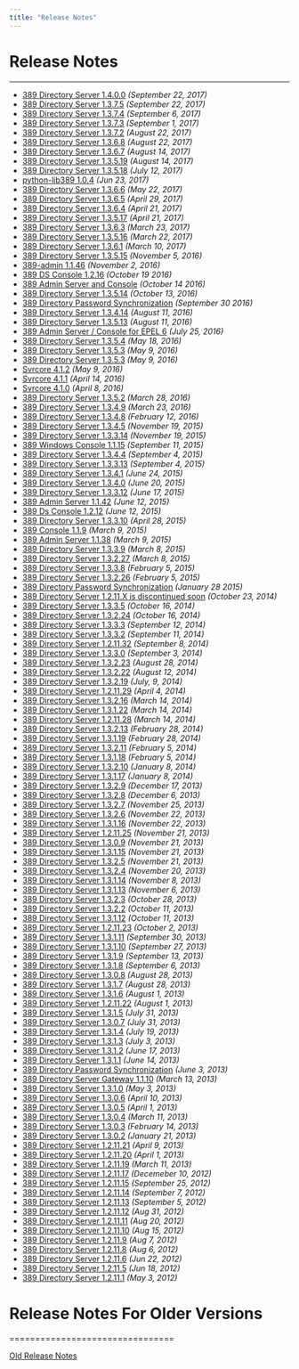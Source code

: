```yaml
---
title: "Release Notes"
---
```


# Release Notes
---------------

-   [389 Directory Server 1.4.0.0](release-1-4-0-0.html) *(September 22, 2017)*
-   [389 Directory Server 1.3.7.5](release-1-3-7-5.html) *(September 22, 2017)*
-   [389 Directory Server 1.3.7.4](release-1-3-7-4.html) *(September 6, 2017)*
-   [389 Directory Server 1.3.7.3](release-1-3-7-3.html) *(September 1, 2017)*
-   [389 Directory Server 1.3.7.2](release-1-3-6-8.html) *(August 22, 2017)*
-   [389 Directory Server 1.3.6.8](release-1-3-7-2.html) *(August 22, 2017)*
-   [389 Directory Server 1.3.6.7](release-1-3-6-7.html) *(August 14, 2017)*
-   [389 Directory Server 1.3.5.19](release-1-3-5-19.html) *(August 14, 2017)*
-   [389 Directory Server 1.3.5.18](release-1-3-5-18.html) *(July 12, 2017)*
-   [python-lib389 1.0.4](release-lib389-1-0-4.html) *(Jun 23, 2017)*
-   [389 Directory Server 1.3.6.6](release-1-3-6-6.html) *(May 22, 2017)*
-   [389 Directory Server 1.3.6.5](release-1-3-6-5.html) *(April 29, 2017)*
-   [389 Directory Server 1.3.6.4](release-1-3-6-4.html) *(April 21, 2017)*
-   [389 Directory Server 1.3.5.17](release-1-3-5-17.html) *(April 21, 2017)*
-   [389 Directory Server 1.3.6.3](release-1-3-6-3.html) *(March 23, 2017)*
-   [389 Directory Server 1.3.5.16](release-1-3-5-16.html) *(March 22, 2017)*
-   [389 Directory Server 1.3.6.1](release-1-3-6-1.html) *(March 10, 2017)*
-   [389 Directory Server 1.3.5.15](release-1-3-5-15.html) *(November 5, 2016)*
-   [389-admin 1.1.46](release-admin-1-1-46.html) *(November 2, 2016)*
-   [389 DS Console 1.2.16](release-ds-console-1-2-16.html) *(October 19 2016)*
-   [389 Admin Server and Console](release-admin-1-1-45-and-console-pkgs.html) *(October 14 2016)*
-   [389 Directory Server 1.3.5.14](release-1-3-5-14.html) *(October 13, 2016)*
-   [389 Directory Password Synchronization](release-passsync-1-1-7.html) *(September 30 2016)*
-   [389 Directory Server 1.3.4.14](release-1-3-4-14.html) *(August 11, 2016)*
-   [389 Directory Server 1.3.5.13](release-1-3-5-13.html) *(August 11, 2016)*
-   [389 Admin Server / Console for EPEL 6](release-epel6.html) *(July 25, 2016)*
-   [389 Directory Server 1.3.5.4](release-1-3-5-4.html) *(May 18, 2016)*
-   [389 Directory Server 1.3.5.3](release-1-3-5-3.html) *(May 9, 2016)*
-   [389 Directory Server 1.3.5.3](release-1-3-5-3.html) *(May 9, 2016)*
-   [Svrcore 4.1.2](release-svrcore-4.1.2.html) *(May 9, 2016)*
-   [Svrcore 4.1.1](release-svrcore-4.1.1.html) *(April 14, 2016)*
-   [Svrcore 4.1.0](release-svrcore-4.1.0.html) *(April 8, 2016)*
-   [389 Directory Server 1.3.5.2](release-1-3-5-1.html) *(March 28, 2016)*
-   [389 Directory Server 1.3.4.9](release-1-3-4-9.html) *(March 23, 2016)*
-   [389 Directory Server 1.3.4.8](release-1-3-4-8.html) *(February 12, 2016)*
-   [389 Directory Server 1.3.4.5](release-1-3-4-5.html) *(November 19, 2015)*
-   [389 Directory Server 1.3.3.14](release-1-3-3-14.html) *(November 19, 2015)*
-   [389 Windows Console 1.1.15](release-windows-console-1-1-15.html) *(September 11, 2015)*
-   [389 Directory Server 1.3.4.4](release-1-3-4-4.html) *(September 4, 2015)*
-   [389 Directory Server 1.3.3.13](release-1-3-3-13.html) *(September 4, 2015)*
-   [389 Directory Server 1.3.4.1](release-1-3-4-1.html) *(June 24, 2015)*
-   [389 Directory Server 1.3.4.0](release-1-3-4-0.html) *(June 20, 2015)*
-   [389 Directory Server 1.3.3.12](release-1-3-3-12.html) *(June 17, 2015)*
-   [389 Admin Server 1.1.42](release-admin-1-1-42.html) *(June 12, 2015)*
-   [389 Ds Console 1.2.12](release-ds-console-1-2-12.html) *(June 12, 2015)*
-   [389 Directory Server 1.3.3.10](release-1-3-3-10.html) *(April 28, 2015)*
-   [389 Console 1.1.9](release-console-1-1-9.html) *(March 9, 2015)*
-   [389 Admin Server 1.1.38](release-admin-1-1-38.html) *(March 9, 2015)*
-   [389 Directory Server 1.3.3.9](release-1-3-3-9.html) *(March 8, 2015)*
-   [389 Directory Server 1.3.2.27](release-1-3-2-27.html) *(March 8, 2015)*
-   [389 Directory Server 1.3.3.8](release-1-3-3-8.html) *(February 5, 2015)*
-   [389 Directory Server 1.3.2.26](release-1-3-2-26.html) *(February 5, 2015)*
-   [389 Directory Password Synchronization](release-passsync-1-1-6.html) *(January 28 2015)*
-   [389 Directory Server 1.2.11.X is discontinued soon](end-1-2-11.html) *(October 23, 2014)* 
-   [389 Directory Server 1.3.3.5](release-1-3-3-5.html) *(October 16, 2014)*
-   [389 Directory Server 1.3.2.24](release-1-3-2-24.html) *(October 16, 2014)*
-   [389 Directory Server 1.3.3.3](release-1-3-3-3.html) *(September 12, 2014)*
-   [389 Directory Server 1.3.3.2](release-1-3-3-2.html) *(September 11, 2014)*
-   [389 Directory Server 1.2.11.32](release-1-2-11-32.html) *(September 8, 2014)* 
-   [389 Directory Server 1.3.3.0](release-1-3-3-0.html) *(September 3, 2014)*
-   [389 Directory Server 1.3.2.23](release-1-3-2-23.html) *(August 28, 2014)*
-   [389 Directory Server 1.3.2.22](release-1-3-2-22.html) *(August 12, 2014)*
-   [389 Directory Server 1.3.2.19](release-1-3-2-19.html) *(July, 9, 2014)*
-   [389 Directory Server 1.2.11.29](release-1-2-11-29.html) *(April 4, 2014)*
-   [389 Directory Server 1.3.2.16](release-1-3-2-16.html) *(March 14, 2014)*
-   [389 Directory Server 1.3.1.22](release-1-3-1-22.html) *(March 14, 2014)*
-   [389 Directory Server 1.2.11.28](release-1-2-11-28.html) *(March 14, 2014)*
-   [389 Directory Server 1.3.2.13](release-1-3-2-13.html) *(February 28, 2014)*
-   [389 Directory Server 1.3.1.19](release-1-3-1-19.html) *(February 28, 2014)*
-   [389 Directory Server 1.3.2.11](release-1-3-2-11.html) *(February 5, 2014)*
-   [389 Directory Server 1.3.1.18](release-1-3-1-18.html) *(February 5, 2014)*
-   [389 Directory Server 1.3.2.10](release-1-3-2-10.html) *(January 8, 2014)*
-   [389 Directory Server 1.3.1.17](release-1-3-1-17.html) *(January 8, 2014)*
-   [389 Directory Server 1.3.2.9](release-1-3-2-9.html) *(December 17, 2013)*
-   [389 Directory Server 1.3.2.8](release-1-3-2-8.html) *(December 6, 2013)*
-   [389 Directory Server 1.3.2.7](release-1-3-2-7.html) *(November 25, 2013)*
-   [389 Directory Server 1.3.2.6](release-1-3-2-6.html) *(November 22, 2013)*
-   [389 Directory Server 1.3.1.16](release-1-3-1-16.html) *(November 22, 2013)*
-   [389 Directory Server 1.2.11.25](release-1-2-11-25.html) *(November 21, 2013)*
-   [389 Directory Server 1.3.0.9](release-1-3-0-9.html) *(November 21, 2013)*
-   [389 Directory Server 1.3.1.15](release-1-3-1-15.html) *(November 21, 2013)*
-   [389 Directory Server 1.3.2.5](release-1-3-2-5.html) *(November 21, 2013)*
-   [389 Directory Server 1.3.2.4](release-1-3-2-4.html) *(November 20, 2013)*
-   [389 Directory Server 1.3.1.14](release-1-3-1-14.html) *(November 8, 2013)*
-   [389 Directory Server 1.3.1.13](release-1-3-1-13.html) *(November 6, 2013)*
-   [389 Directory Server 1.3.2.3](release-1-3-2-3.html) *(October 28, 2013)*
-   [389 Directory Server 1.3.2.2](release-1-3-2-2.html) *(October 11, 2013)*
-   [389 Directory Server 1.3.1.12](release-1-3-1-12.html) *(October 11, 2013)*
-   [389 Directory Server 1.2.11.23](release-1-2-11-23.html) *(October 2, 2013)*
-   [389 Directory Server 1.3.1.11](release-1-3-1-11.html) *(September 30, 2013)*
-   [389 Directory Server 1.3.1.10](release-1-3-1-10.html) *(September 27, 2013)*
-   [389 Directory Server 1.3.1.9](release-1-3-1-9.html) *(September 13, 2013)*
-   [389 Directory Server 1.3.1.8](release-1-3-1-8.html) *(September 6, 2013)*
-   [389 Directory Server 1.3.0.8](release-1-3-0-8.html) *(August 28, 2013)*
-   [389 Directory Server 1.3.1.7](release-1-3-1-7.html) *(August 28, 2013)*
-   [389 Directory Server 1.3.1.6](release-1-3-1-6.html) *(August 1, 2013)*
-   [389 Directory Server 1.2.11.22](release-1-2-11-22.html) *(August 1, 2013)*
-   [389 Directory Server 1.3.1.5](release-1-3-1-5.html) *(July 31, 2013)*
-   [389 Directory Server 1.3.0.7](release-1-3-0-7.html) *(July 31, 2013)*
-   [389 Directory Server 1.3.1.4](release-1-3-1-4.html) *(July 19, 2013)*
-   [389 Directory Server 1.3.1.3](release-1-3-1-3.html) *(July 3, 2013)*
-   [389 Directory Server 1.3.1.2](release-1-3-1-2.html) *(June 17, 2013)*
-   [389 Directory Server 1.3.1.1](release-1-3-1-1.html) *(June 14, 2013)*
-   [389 Directory Password Synchronization](release-passsync-1-1-5.html) *(June 3, 2013)*
-   [389 Directory Server Gateway 1.1.10](release-1-1-10.html) *(March 13, 2013)*
-   [389 Directory Server 1.3.1.0](release-1-3-1-0.html) *(May 3, 2013)*
-   [389 Directory Server 1.3.0.6](release-1-3-0-6.html) *(April 10, 2013)*
-   [389 Directory Server 1.3.0.5](release-1-3-0-5.html) *(April 1, 2013)*
-   [389 Directory Server 1.3.0.4](release-1-3-0-4.html) *(March 11, 2013)*
-   [389 Directory Server 1.3.0.3](release-1-3-0-3.html) *(February 14, 2013)*
-   [389 Directory Server 1.3.0.2](release-1-3-0-2.html) *(January 21, 2013)*
-   [389 Directory Server 1.2.11.21](release-1-2-11-21.html) *(April 9, 2013)*
-   [389 Directory Server 1.2.11.20](release-1-2-11-20.html) *(April 1, 2013)*
-   [389 Directory Server 1.2.11.19](release-1-2-11-19.html) *(March 11, 2013)*
-   [389 Directory Server 1.2.11.17](release-1-2-11-17.html) *(Decemeber 10, 2012)*
-   [389 Directory Server 1.2.11.15](release-1-2-11-15.html) *(September 25, 2012)*
-   [389 Directory Server 1.2.11.14](release-1-2-11-14.html) *(September 7, 2012)*
-   [389 Directory Server 1.2.11.13](release-1-2-11-13.html) *(September 5, 2012)*
-   [389 Directory Server 1.2.11.12](release-1-2-11-12.html) *(Aug 31, 2012)*
-   [389 Directory Server 1.2.11.11](release-1-2-11-11.html) *(Aug 20, 2012)*
-   [389 Directory Server 1.2.11.10](release-1-2-11-10.html) *(Aug 15, 2012)*
-   [389 Directory Server 1.2.11.9](release-1-2-11-9.html) *(Aug 7, 2012)*
-   [389 Directory Server 1.2.11.8](release-1-2-11-8.html) *(Aug 6, 2012)*
-   [389 Directory Server 1.2.11.6](release-1-2-11-6.html) *(Jun 22, 2012)*
-   [389 Directory Server 1.2.11.5](release-1-2-11-5.html) *(Jun 18, 2012)*
-   [389 Directory Server 1.2.11.1](release-1-2-11-1.html) *(May 3, 2012)*

# Release Notes For Older Versions
================================

[Old Release Notes](old-release-notes.html)



